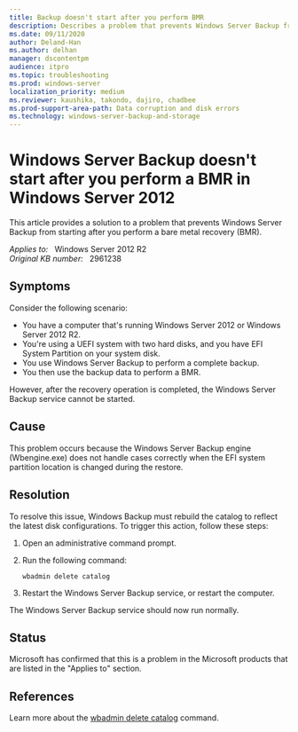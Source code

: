 ```yaml
---
title: Backup doesn't start after you perform BMR
description: Describes a problem that prevents Windows Server Backup from starting after you perform a bare metal recovery. Occurs on a computer that's running Windows Server 2012. Provides a workaround.
ms.date: 09/11/2020
author: Deland-Han
ms.author: delhan
manager: dscontentpm
audience: itpro
ms.topic: troubleshooting
ms.prod: windows-server
localization_priority: medium
ms.reviewer: kaushika, takondo, dajiro, chadbee
ms.prod-support-area-path: Data corruption and disk errors
ms.technology: windows-server-backup-and-storage
---
```

# Windows Server Backup doesn't start after you perform a BMR in Windows Server 2012

This article provides a solution to a problem that prevents Windows Server Backup from starting after you perform a bare metal recovery (BMR).

_Applies to:_ &nbsp; Windows Server 2012 R2  
_Original KB number:_ &nbsp; 2961238

## Symptoms

Consider the following scenario:

- You have a computer that's running Windows Server 2012 or Windows Server 2012 R2.
- You're using a UEFI system with two hard disks, and you have EFI System Partition on your system disk.
- You use Windows Server Backup to perform a complete backup.
- You then use the backup data to perform a BMR.

However, after the recovery operation is completed, the Windows Server Backup service cannot be started.

## Cause

This problem occurs because the Windows Server Backup engine (Wbengine.exe) does not handle cases correctly when the EFI system partition location is changed during the restore.

## Resolution

To resolve this issue, Windows Backup must rebuild the catalog to reflect the latest disk configurations. To trigger this action, follow these steps:

1. Open an administrative command prompt.
2. Run the following command:

    ```console
    wbadmin delete catalog
    ```

3. Restart the Windows Server Backup service, or restart the computer.

The Windows Server Backup service should now run normally.

## Status

Microsoft has confirmed that this is a problem in the Microsoft products that are listed in the "Applies to" section.

## References

Learn more about the [wbadmin delete catalog](/previous-versions/windows/it-pro/windows-server-2012-R2-and-2012/cc742154(v=ws.11)) command.
